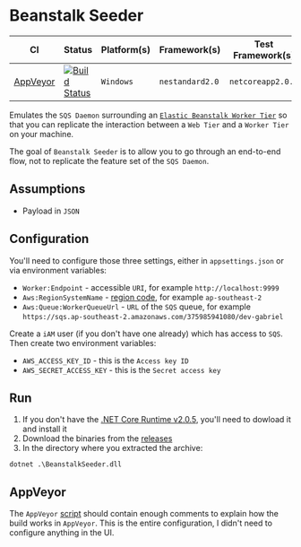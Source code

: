 # Beanstalk Seeder

| CI | Status | Platform(s) | Framework(s) | Test Framework(s) |
| --- | --- | --- | --- | --- |
| [AppVeyor][app-veyor] | [![Build Status][app-veyor-shield]][app-veyor] | `Windows` | `nestandard2.0` | `netcoreapp2.0.5` |

Emulates the `SQS Daemon` surrounding an [`Elastic Beanstalk Worker Tier`][worker-tier] so that you can replicate the interaction between a `Web Tier` and a `Worker Tier` on your machine.

The goal of `Beanstalk Seeder` is to allow you to go through an end-to-end flow, not to replicate the feature set of the `SQS Daemon`.

## Assumptions

- Payload in `JSON`

## Configuration

You'll need to configure those three settings, either in `appsettings.json` or via environment variables:

- `Worker:Endpoint` - accessible `URI`, for example `http://localhost:9999`
- `Aws:RegionSystemName` - [region code][available-regions], for example `ap-southeast-2`
- `Aws:Queue:WorkerQueueUrl` - `URL` of the `SQS` queue, for example `https://sqs.ap-southeast-2.amazonaws.com/375985941080/dev-gabriel`

Create a `iAM` user (if you don't have one already) which has access to `SQS`. Then create two environment variables:

- `AWS_ACCESS_KEY_ID` - this is the `Access key ID`
- `AWS_SECRET_ACCESS_KEY` - this is the `Secret access key`

## Run

1. If you don't have the [.NET Core Runtime v2.0.5][dotnet-runtime], you'll need to dowload it and install it
1. Download the binaries from the [releases][releases]
1. In the directory where you extracted the archive:

```posh
dotnet .\BeanstalkSeeder.dll
```

## AppVeyor

The `AppVeyor` [script][app-veyor-yml] should contain enough comments to explain how the build works in `AppVeyor`. This is the entire configuration, I didn't need to configure anything in the UI.

[worker-tier]: http://docs.aws.amazon.com/elasticbeanstalk/latest/dg/using-features-managing-env-tiers.html
[available-regions]: http://docs.aws.amazon.com/AWSEC2/latest/UserGuide/using-regions-availability-zones.html#concepts-available-regions
[app-veyor-yml]: appveyor.yml
[app-veyor]: https://ci.appveyor.com/project/GabrielWeyer/beanstalk-seeder
[app-veyor-shield]: https://ci.appveyor.com/api/projects/status/github/gabrielweyer/beanstalk-seeder?branch=master&svg=true
[releases]: https://github.com/gabrielweyer/beanstalk-seeder/releases
[dotnet-runtime]: https://www.microsoft.com/net/download/thank-you/dotnet-runtime-2.0.5-windows-x64-installer
